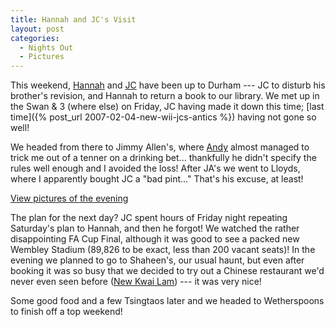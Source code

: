 ```yaml
---
title: Hannah and JC's Visit
layout: post
categories:
  - Nights Out
  - Pictures
---
```

This weekend, [Hannah](https://pictures.scholesmafia.co.uk/index.php/?profile=1) and [JC](https://pictures.scholesmafia.co.uk/index.php/?profile=35) have been up to Durham --- JC to disturb his brother's revision, and Hannah to return a book to our library. We met up in the Swan & 3 (where else) on Friday, JC having made it down this time; [last time]({% post_url 2007-02-04-new-wii-jcs-antics %}) having not gone so well!

We headed from there to Jimmy Allen's, where [Andy](https://pictures.scholesmafia.co.uk/index.php/?profile=30) almost managed to trick me out of a tenner on a drinking bet... thankfully he didn't specify the rules well enough and I avoided the loss! After JA's we went to Lloyds, where I apparently bought JC a "bad pint..." That's his excuse, at least!

[View pictures of the evening](https://pictures.scholesmafia.co.uk/index.php/2007/05/18.05.07_19.05.07-durham/)

The plan for the next day? JC spent hours of Friday night repeating Saturday's plan to Hannah, and then he forgot! We watched the rather disappointing FA Cup Final, although it was good to see a packed new Wembley Stadium (89,826 to be exact, less than 200 vacant seats)! In the evening we planned to go to Shaheen's, our usual haunt, but even after booking it was so busy that we decided to try out a Chinese restaurant we'd never even seen before ([New Kwai Lam](https://maps.google.co.uk/maps?f=q&hl=en&q=32A+Saddler+Street,+Durham,+DH1+3NU+(New+Kwai+Lam)&sll=54.775858,-1.574502&sspn=0.008762,0.020084&ie=UTF8&z=16&iwloc=addr&om=1)) --- it was very nice!

Some good food and a few Tsingtaos later and we headed to Wetherspoons to finish off a top weekend!
